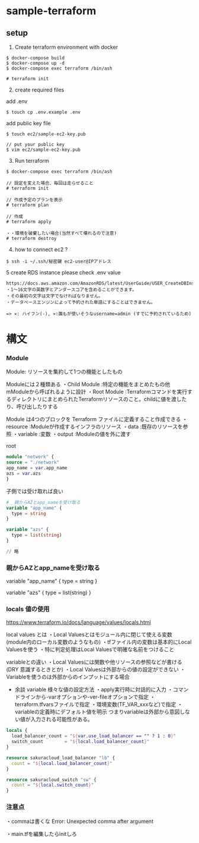 # sample-terraform
## setup
1. Create terraform environment with docker
```
$ docker-compose build
$ docker-compose up -d
$ docker-compose exec terraform /bin/ash

# terraform init 
```

2. create required files


add .env
```
$ touch cp .env.example .env
```

add public key file
```
$ touch ec2/sample-ec2-key.pub

// put your public key
$ vim ec2/sample-ec2-key.pub
```

3. Run terraform 
```
$ docker-compose exec terraform /bin/ash 

// 設定を変えた場合、毎回は走らせること
# terraform init

// 作成予定のプランを表示
# terraform plan

// 作成
# terraform apply

・・環境を破棄したい場合(当然すべて壊れるので注意)
# terraform destroy
```

4. how to connect ec2 ?
```
$ ssh -i ~/.ssh/秘密鍵 ec2-user@IPアドレス
```

5 create RDS instance 
please check .env value

```
https://docs.aws.amazon.com/AmazonRDS/latest/UserGuide/USER_CreateDBInstance.html
・1〜16文字の英数字とアンダースコアを含めることができます。
・その最初の文字は文字でなければなりません。
・データベースエンジンによって予約された単語にすることはできません。

=> ✕: ハイフン(-), ✕:誰もが使いそうなusername=admin (すでに予約されているため)
```

# 構文
### Module
Module: リソースを集約して1つの機能としたもの

Moduleには２種類ある
・Child Module :特定の機能をまとめたもの他mModuleから呼ばれるように設計
・Root Module  :Terraformコマンドを実行するディレクトリにまとめられたTerraformリソースのこと。childに値を渡したり、呼び出したりする

Module は4つのブロックを Terraform ファイルに定義すること作成できる
・resource :Moduleが作成するインフラのリソース
・data     :既存のリソースを参照
・variable :変数
・output   :Moduleの値を外に渡す

root
```terraform
module "network" {
source = "./network"
app_name = var.app_name
azs = var.azs
}
```

子側では受け取れば良い
```terraform
#  親からAZとapp_nameを受け取る
variable "app_name" {
  type = string
}

variable "azs" {
  type = list(string)
}

// 略
```
###  親からAZとapp_nameを受け取る
variable "app_name" {
type = string
}

variable "azs" {
type = list(string)
}

### locals 値の使用 
https://www.terraform.io/docs/language/values/locals.html

local values とは
・Local Valuesとはモジュール内に閉じて使える変数 (module内のローカル変数のようなもの)
・tfファイル内の変数は基本的にLocal Valuesを使う
・特に判定処理はLocal Valuesで明確な名前をつけること

variableとの違い
・Local Valuesには関数や他リソースの参照などが書ける (DRY 意識するときとか)
・Local Valuesは外部からの値の設定ができない
・Variableを使うのは外部からのインプットにする場合

* 余談 variable 様々な値の設定方法
・apply実行時に対話的に入力
・コマンドラインから-varオプションや-ver-fileオプションで指定
・terraform.tfvarsファイルで指定
・環境変数(TF_VAR_xxxなど)で指定
・variableの定義時にデフォルト値を明示
つまりvariableは外部から意図しない値が入力される可能性がある。

```terraform
locals {
  load_balancer_count = "${var.use_load_balancer == "" ? 1 : 0}"
  switch_count        = "${local.load_balancer_count}"
}

resource sakuracloud_load_balancer "lb" {
  count = "${local.load_balancer_count}"
}

resource sakuracloud_switch "sw" {
  count = "${local.switch_count}"
}
```
### 注意点
・commaは書くな
Error: Unexpected comma after argument

・main.tfを編集したらinitしろ